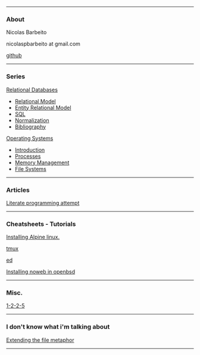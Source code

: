 * * *

### About

Nicolas Barbeito

nicolaspbarbeito at gmail.com

[github](https://github.com/nc-bar)

* * *

### Series

[Relational Databases](/db/index.html)

  * [Relational Model](/db/rm.html)
  * [Entity Relational Model](/db/er.html)
  * [SQL](/db/sql.html)
  * [Normalization](/db/nm.html)
  * [Bibliography](/db/biblio.html)

[Operating Systems](/os/index.html)

  * [Introduction](/os/intro.html)
  * [Processes](/os/proc.html)
  * [Memory Management](/os/mem.html)
  * [File Systems](/os/fs.html)

* * *

### Articles

[ Literate programming attempt ](/bintree.html)

* * *

### Cheatsheets - Tutorials

[ Installing Alpine linux. ](/alpine-install.html)

[tmux](/tmux.html)

[ed](/ed.html)

[Installing noweb in openbsd](/installing-noweb-in-openbsd.html)

* * *

### Misc.

[ 1-2-2-5 ](/1225.html)

* * *

### I don't know what i'm talking about

[Extending the file metaphor](extending-the-file-metaphor.html)

* * *


